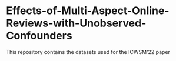 # Effects-of-Multi-Aspect-Online-Reviews-with-Unobserved-Confounders
This repository contains the datasets used for the ICWSM'22 paper
